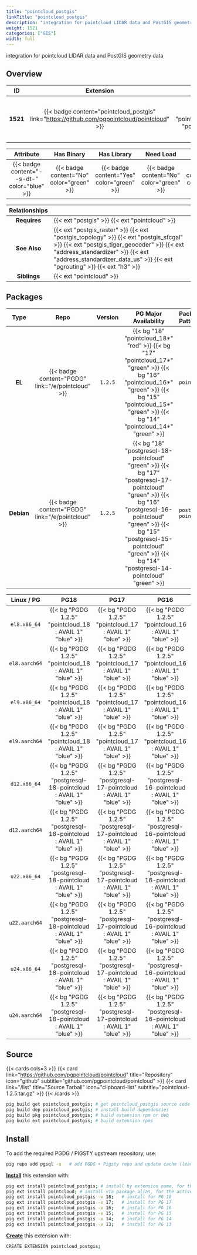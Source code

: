 ```yaml
---
title: "pointcloud_postgis"
linkTitle: "pointcloud_postgis"
description: "integration for pointcloud LIDAR data and PostGIS geometry data"
weight: 1521
categories: ["GIS"]
width: full
---
```


integration for pointcloud LIDAR data and PostGIS geometry data


## Overview

|    ID    | Extension |  Package   | Version |        Category        |           License            |       Language       |
|:--------:|:---------:|:----------:|:-------:|:----------------------:|:----------------------------:|:--------------------:|
| **1521** | {{< badge content="pointcloud_postgis" link="https://github.com/pgpointcloud/pointcloud" >}} | {{< ext "pointcloud_postgis" "pointcloud" >}} | `1.2.5` | {{< category "GIS" >}} | {{< license "BSD 3-Clause" >}} | {{< language "C" >}} |


|  Attribute | Has Binary | Has Library | Need Load | Has DDL | Relocatable | Trusted |
|:----------:|:----------:|:-----------:|:---------:|:-------:|:-----------:|:-------:|
| {{< badge content="--s-dt-" color="blue" >}} | {{< badge content="No" color="green" >}} | {{< badge content="Yes" color="green" >}} | {{< badge content="No" color="green" >}} | {{< badge content="Yes" color="green" >}} | {{< badge content="no" color="red" >}} | {{< badge content="yes" color="green" >}} |


| **Relationships** |   |
|:-----------------:|:----|
|   **Requires**    | {{< ext "postgis" >}} {{< ext "pointcloud" >}} |
|   **See Also**    | {{< ext "postgis_raster" >}} {{< ext "postgis_topology" >}} {{< ext "postgis_sfcgal" >}} {{< ext "postgis_tiger_geocoder" >}} {{< ext "address_standardizer" >}} {{< ext "address_standardizer_data_us" >}} {{< ext "pgrouting" >}} {{< ext "h3" >}} |
|    **Siblings**   | {{< ext "pointcloud" >}} |


## Packages

| Type | Repo | Version | PG Major Availability | Package Pattern | Dependencies |
|:----:|:----:|:-------:|:---------------------:|:----------------|:------------:|
| **EL** | {{< badge content="PGDG" link="/e/pointcloud" >}} | `1.2.5` | {{< bg "18" "pointcloud_18*" "red" >}} {{< bg "17" "pointcloud_17*" "green" >}} {{< bg "16" "pointcloud_16*" "green" >}} {{< bg "15" "pointcloud_15*" "green" >}} {{< bg "14" "pointcloud_14*" "green" >}} | `pointcloud_$v*` | - |
| **Debian** | {{< badge content="PGDG" link="/e/pointcloud" >}} | `1.2.5` | {{< bg "18" "postgresql-18-pointcloud" "green" >}} {{< bg "17" "postgresql-17-pointcloud" "green" >}} {{< bg "16" "postgresql-16-pointcloud" "green" >}} {{< bg "15" "postgresql-15-pointcloud" "green" >}} {{< bg "14" "postgresql-14-pointcloud" "green" >}} | `postgresql-$v-pointcloud` | - |


| **Linux** / **PG** |                  **PG18**                   |                  **PG17**                   |                  **PG16**                   |                  **PG15**                   |                  **PG14**                   |
|:------------------:|:-------------------------------------------:|:-------------------------------------------:|:-------------------------------------------:|:-------------------------------------------:|:-------------------------------------------:|
|    `el8.x86_64`    | {{< bg "PGDG 1.2.5" "pointcloud_18 : AVAIL 1" "blue" >}} | {{< bg "PGDG 1.2.5" "pointcloud_17 : AVAIL 1" "blue" >}} | {{< bg "PGDG 1.2.5" "pointcloud_16 : AVAIL 1" "blue" >}} | {{< bg "PGDG 1.2.5" "pointcloud_15 : AVAIL 1" "blue" >}} | {{< bg "PGDG 1.2.5" "pointcloud_14 : AVAIL 1" "blue" >}} |
|    `el8.aarch64`    | {{< bg "PGDG 1.2.5" "pointcloud_18 : AVAIL 1" "blue" >}} | {{< bg "PGDG 1.2.5" "pointcloud_17 : AVAIL 1" "blue" >}} | {{< bg "PGDG 1.2.5" "pointcloud_16 : AVAIL 1" "blue" >}} | {{< bg "PGDG 1.2.5" "pointcloud_15 : AVAIL 1" "blue" >}} | {{< bg "PGDG 1.2.5" "pointcloud_14 : AVAIL 1" "blue" >}} |
|    `el9.x86_64`    | {{< bg "PGDG 1.2.5" "pointcloud_18 : AVAIL 1" "blue" >}} | {{< bg "PGDG 1.2.5" "pointcloud_17 : AVAIL 1" "blue" >}} | {{< bg "PGDG 1.2.5" "pointcloud_16 : AVAIL 1" "blue" >}} | {{< bg "PGDG 1.2.5" "pointcloud_15 : AVAIL 1" "blue" >}} | {{< bg "PGDG 1.2.5" "pointcloud_14 : AVAIL 1" "blue" >}} |
|    `el9.aarch64`    | {{< bg "PGDG 1.2.5" "pointcloud_18 : AVAIL 1" "blue" >}} | {{< bg "PGDG 1.2.5" "pointcloud_17 : AVAIL 1" "blue" >}} | {{< bg "PGDG 1.2.5" "pointcloud_16 : AVAIL 1" "blue" >}} | {{< bg "PGDG 1.2.5" "pointcloud_15 : AVAIL 1" "blue" >}} | {{< bg "PGDG 1.2.5" "pointcloud_14 : AVAIL 1" "blue" >}} |
|    `d12.x86_64`    | {{< bg "PGDG 1.2.5" "postgresql-18-pointcloud : AVAIL 1" "blue" >}} | {{< bg "PGDG 1.2.5" "postgresql-17-pointcloud : AVAIL 1" "blue" >}} | {{< bg "PGDG 1.2.5" "postgresql-16-pointcloud : AVAIL 1" "blue" >}} | {{< bg "PGDG 1.2.5" "postgresql-15-pointcloud : AVAIL 1" "blue" >}} | {{< bg "PGDG 1.2.5" "postgresql-14-pointcloud : AVAIL 1" "blue" >}} |
|    `d12.aarch64`    | {{< bg "PGDG 1.2.5" "postgresql-18-pointcloud : AVAIL 1" "blue" >}} | {{< bg "PGDG 1.2.5" "postgresql-17-pointcloud : AVAIL 1" "blue" >}} | {{< bg "PGDG 1.2.5" "postgresql-16-pointcloud : AVAIL 1" "blue" >}} | {{< bg "PGDG 1.2.5" "postgresql-15-pointcloud : AVAIL 1" "blue" >}} | {{< bg "PGDG 1.2.5" "postgresql-14-pointcloud : AVAIL 1" "blue" >}} |
|    `u22.x86_64`    | {{< bg "PGDG 1.2.5" "postgresql-18-pointcloud : AVAIL 1" "blue" >}} | {{< bg "PGDG 1.2.5" "postgresql-17-pointcloud : AVAIL 1" "blue" >}} | {{< bg "PGDG 1.2.5" "postgresql-16-pointcloud : AVAIL 1" "blue" >}} | {{< bg "PGDG 1.2.5" "postgresql-15-pointcloud : AVAIL 1" "blue" >}} | {{< bg "PGDG 1.2.5" "postgresql-14-pointcloud : AVAIL 1" "blue" >}} |
|    `u22.aarch64`    | {{< bg "PGDG 1.2.5" "postgresql-18-pointcloud : AVAIL 1" "blue" >}} | {{< bg "PGDG 1.2.5" "postgresql-17-pointcloud : AVAIL 1" "blue" >}} | {{< bg "PGDG 1.2.5" "postgresql-16-pointcloud : AVAIL 1" "blue" >}} | {{< bg "PGDG 1.2.5" "postgresql-15-pointcloud : AVAIL 1" "blue" >}} | {{< bg "PGDG 1.2.5" "postgresql-14-pointcloud : AVAIL 1" "blue" >}} |
|    `u24.x86_64`    | {{< bg "PGDG 1.2.5" "postgresql-18-pointcloud : AVAIL 1" "blue" >}} | {{< bg "PGDG 1.2.5" "postgresql-17-pointcloud : AVAIL 1" "blue" >}} | {{< bg "PGDG 1.2.5" "postgresql-16-pointcloud : AVAIL 1" "blue" >}} | {{< bg "PGDG 1.2.5" "postgresql-15-pointcloud : AVAIL 1" "blue" >}} | {{< bg "PGDG 1.2.5" "postgresql-14-pointcloud : AVAIL 1" "blue" >}} |
|    `u24.aarch64`    | {{< bg "PGDG 1.2.5" "postgresql-18-pointcloud : AVAIL 1" "blue" >}} | {{< bg "PGDG 1.2.5" "postgresql-17-pointcloud : AVAIL 1" "blue" >}} | {{< bg "PGDG 1.2.5" "postgresql-16-pointcloud : AVAIL 1" "blue" >}} | {{< bg "PGDG 1.2.5" "postgresql-15-pointcloud : AVAIL 1" "blue" >}} | {{< bg "PGDG 1.2.5" "postgresql-14-pointcloud : AVAIL 1" "blue" >}} |


## Source

{{< cards cols=3 >}}
{{< card link="https://github.com/pgpointcloud/pointcloud" title="Repository" icon="github" subtitle="github.com/pgpointcloud/pointcloud" >}}
{{< card link="/list" title="Source Tarball" icon="clipboard-list" subtitle="pointcloud-1.2.5.tar.gz" >}}
{{< /cards >}}


```bash
pig build get pointcloud_postgis; # get pointcloud_postgis source code
pig build dep pointcloud_postgis; # install build dependencies
pig build pkg pointcloud_postgis; # build extension rpm or deb
pig build ext pointcloud_postgis; # build extension rpms
```


## Install

To add the required PGDG / PIGSTY upstream repository, use:

```bash
pig repo add pgsql -u   # add PGDG + Pigsty repo and update cache (leave existing repos)
```

[**Install**](https://ext.pgsty.com/usage/install) this extension with:

```bash
pig ext install pointcloud_postgis; # install by extension name, for the current active PG version
pig ext install pointcloud; # install via package alias, for the active PG version
pig ext install pointcloud_postgis -v 18;   # install for PG 18
pig ext install pointcloud_postgis -v 17;   # install for PG 17
pig ext install pointcloud_postgis -v 16;   # install for PG 16
pig ext install pointcloud_postgis -v 15;   # install for PG 15
pig ext install pointcloud_postgis -v 14;   # install for PG 14
pig ext install pointcloud_postgis -v 13;   # install for PG 13

```

[**Create**](https://ext.pgsty.com/usage/create) this extension with:

```bash
CREATE EXTENSION pointcloud_postgis;
```

